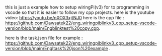 this is just a example how to setup wiringPi(v3) for to programming in vscode so that it is easier to follow my cpp projects.
here is the youtube video: https://youtu.be/nXOX3xjtNJ0
here is the cpp file : https://github.com/Dawsatek22/eng_wiringpiblinkv3_cpp_setup-vscode-version/blob/main/Engblinktest%20copy.cpp.

here is the task.json file for example : https://github.com/Dawsatek22/eng_wiringpiblinkv3_cpp_setup-vscode-version/blob/main/Engltask%20json%20example .
